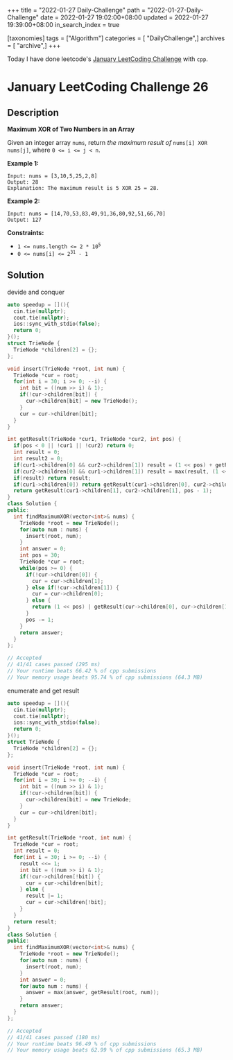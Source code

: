 +++
title = "2022-01-27 Daily-Challenge"
path = "2022-01-27-Daily-Challenge"
date = 2022-01-27 19:02:00+08:00
updated = 2022-01-27 19:39:00+08:00
in_search_index = true

[taxonomies]
tags = ["Algorithm"]
categories = [ "DailyChallenge",]
archives = [ "archive",]
+++

Today I have done leetcode's [January LeetCoding Challenge](https://leetcode.com/problems/maximum-xor-of-two-numbers-in-an-array/) with `cpp`.

<!-- more -->

# January LeetCoding Challenge 26

## Description

**Maximum XOR of Two Numbers in an Array**

Given an integer array `nums`, return *the maximum result of* `nums[i] XOR nums[j]`, where `0 <= i <= j < n`.

 

**Example 1:**

```
Input: nums = [3,10,5,25,2,8]
Output: 28
Explanation: The maximum result is 5 XOR 25 = 28.
```

**Example 2:**

```
Input: nums = [14,70,53,83,49,91,36,80,92,51,66,70]
Output: 127
```

 

**Constraints:**

<ul>
	<li><code>1 &lt;= nums.length &lt;= 2 * 10<sup>5</sup></code></li>
	<li><code>0 &lt;= nums[i] &lt;= 2<sup>31</sup> - 1</code></li>
</ul>


## Solution

devide and conquer

``` cpp
auto speedup = [](){
  cin.tie(nullptr);
  cout.tie(nullptr);
  ios::sync_with_stdio(false);
  return 0;
}();
struct TrieNode {
  TrieNode *children[2] = {};
};

void insert(TrieNode *root, int num) {
  TrieNode *cur = root;
  for(int i = 30; i >= 0; --i) {
    int bit = ((num >> i) & 1);
    if(!cur->children[bit]) {
      cur->children[bit] = new TrieNode();
    }
    cur = cur->children[bit];
  }
}

int getResult(TrieNode *cur1, TrieNode *cur2, int pos) {
  if(pos < 0 || !cur1 || !cur2) return 0;
  int result = 0;
  int result2 = 0;
  if(cur1->children[0] && cur2->children[1]) result = (1 << pos) + getResult(cur1->children[0], cur2->children[1], pos - 1);
  if(cur2->children[0] && cur1->children[1]) result = max(result, (1 << pos) + getResult(cur2->children[0], cur1->children[1], pos - 1));
  if(result) return result;
  if(cur1->children[0]) return getResult(cur1->children[0], cur2->children[0], pos - 1);
  return getResult(cur1->children[1], cur2->children[1], pos - 1);
}
class Solution {
public:
  int findMaximumXOR(vector<int>& nums) {
    TrieNode *root = new TrieNode();
    for(auto num : nums) {
      insert(root, num);
    }
    int answer = 0;
    int pos = 30;
    TrieNode *cur = root;
    while(pos >= 0) {
      if(!cur->children[0]) {
        cur = cur->children[1];
      } else if(!cur->children[1]) {
        cur = cur->children[0];
      } else {
        return (1 << pos) | getResult(cur->children[0], cur->children[1], pos - 1);
      }
      pos -= 1;
    }
    return answer;
  }
};

// Accepted
// 41/41 cases passed (295 ms)
// Your runtime beats 66.42 % of cpp submissions
// Your memory usage beats 95.74 % of cpp submissions (64.3 MB)
```

enumerate and get result

``` cpp
auto speedup = [](){
  cin.tie(nullptr);
  cout.tie(nullptr);
  ios::sync_with_stdio(false);
  return 0;
}();
struct TrieNode {
  TrieNode *children[2] = {};
};

void insert(TrieNode *root, int num) {
  TrieNode *cur = root;
  for(int i = 30; i >= 0; --i) {
    int bit = ((num >> i) & 1);
    if(!cur->children[bit]) {
      cur->children[bit] = new TrieNode;
    }
    cur = cur->children[bit];
  }
}

int getResult(TrieNode *root, int num) {
  TrieNode *cur = root;
  int result = 0;
  for(int i = 30; i >= 0; --i) {
    result <<= 1;
    int bit = ((num >> i) & 1);
    if(!cur->children[!bit]) {
      cur = cur->children[bit];
    } else {
      result |= 1;
      cur = cur->children[!bit];
    }
  }
  return result;
}
class Solution {
public:
  int findMaximumXOR(vector<int>& nums) {
    TrieNode *root = new TrieNode();
    for(auto num : nums) {
      insert(root, num);
    }
    int answer = 0;
    for(auto num : nums) {
      answer = max(answer, getResult(root, num));
    }
    return answer;
  }
};

// Accepted
// 41/41 cases passed (180 ms)
// Your runtime beats 96.49 % of cpp submissions
// Your memory usage beats 62.99 % of cpp submissions (65.3 MB)
```

